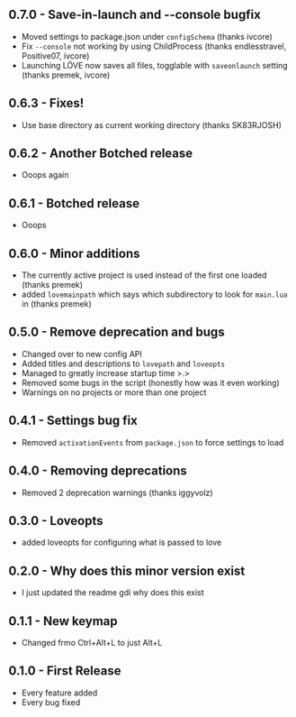 ## 0.7.0 - Save-in-launch and --console bugfix
* Moved settings to package.json under `configSchema` (thanks ivcore)
* Fix `--console` not working by using ChildProcess (thanks endlesstravel, Positive07, ivcore)
* Launching LÖVE now saves all files, togglable with `saveonlaunch` setting (thanks premek, ivcore)

## 0.6.3 - Fixes!
* Use base directory as current working directory (thanks SK83RJOSH)

## 0.6.2 - Another Botched release
* Ooops again

## 0.6.1 - Botched release
* Ooops

## 0.6.0 - Minor additions
* The currently active project is used instead of the first one loaded (thanks premek)
* added `lovemainpath` which says which subdirectory to look for `main.lua` in (thanks premek)

## 0.5.0 - Remove deprecation and bugs
* Changed over to new config API
* Added titles and descriptions to `lovepath` and `loveopts`
* Managed to greatly increase startup time >.>
* Removed some bugs in the script (honestly how was it even working)
* Warnings on no projects or more than one project

## 0.4.1 - Settings bug fix
* Removed `activationEvents` from `package.json` to force settings to load

## 0.4.0 - Removing deprecations
* Removed 2 deprecation warnings (thanks iggyvolz)

## 0.3.0 - Loveopts
* added loveopts for configuring what is passed to love

## 0.2.0 - Why does this minor version exist
* I just updated the readme gdi why does this exist

## 0.1.1 - New keymap
* Changed frmo Ctrl+Alt+L to just Alt+L

## 0.1.0 - First Release
* Every feature added
* Every bug fixed
